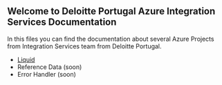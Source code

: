## Welcome to Deloitte Portugal Azure Integration Services Documentation

In this files you can find the documentation about several Azure Projects from Integration Services team from Deloitte Portugal.

- [Liquid](./CustomFilters.html)
- Reference Data (soon)
- Error Handler (soon)


